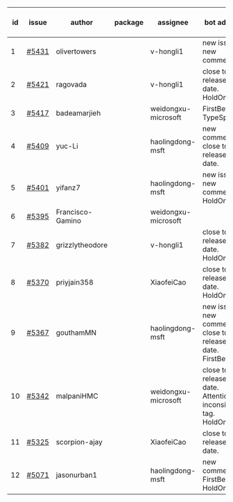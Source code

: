 | id | issue | author | package | assignee | bot advice | created date of issue | target release date | date from target |
| ------ | ------ | ------ | ------ | ------ | ------ | ------ | ------ | :-----: |
| 1 | [#5431](https://github.com/Azure/sdk-release-request/issues/5431) | olivertowers |  | v-hongli1 | new issue. new comment. | 08-19 | 09-27 |  |
| 2 | [#5421](https://github.com/Azure/sdk-release-request/issues/5421) | ragovada |  | v-hongli1 | close to release date. HoldOn. | 08-13 | 08-23 | 0 |
| 3 | [#5417](https://github.com/Azure/sdk-release-request/issues/5417) | badeamarjieh |  | weidongxu-microsoft | FirstBeta. TypeSpec. | 08-12 | 09-26 |  |
| 4 | [#5409](https://github.com/Azure/sdk-release-request/issues/5409) | yuc-Li |  | haolingdong-msft | new comment. close to release date. | 08-08 | 08-22 | 0 |
| 5 | [#5401](https://github.com/Azure/sdk-release-request/issues/5401) | yifanz7 |  | haolingdong-msft | new issue. new comment. HoldOn. | 08-07 | 09-27 |  |
| 6 | [#5395](https://github.com/Azure/sdk-release-request/issues/5395) | Francisco-Gamino |  | weidongxu-microsoft |  | 08-01 | fail to get. |  |
| 7 | [#5382](https://github.com/Azure/sdk-release-request/issues/5382) | grizzlytheodore |  | v-hongli1 | close to release date. HoldOn. | 07-30 | 08-23 | 0 |
| 8 | [#5370](https://github.com/Azure/sdk-release-request/issues/5370) | priyjain358 |  | XiaofeiCao | close to release date. HoldOn. | 07-24 | 08-22 | 0 |
| 9 | [#5367](https://github.com/Azure/sdk-release-request/issues/5367) | gouthamMN |  | haolingdong-msft | new issue. new comment. close to release date. FirstBeta. | 07-23 | 08-23 | 0 |
| 10 | [#5342](https://github.com/Azure/sdk-release-request/issues/5342) | malpaniHMC |  | weidongxu-microsoft | close to release date. Attention to inconsistent tag. HoldOn. | 07-18 | 08-23 | 0 |
| 11 | [#5325](https://github.com/Azure/sdk-release-request/issues/5325) | scorpion-ajay |  | XiaofeiCao | close to release date. | 07-09 | 08-23 | 0 |
| 12 | [#5071](https://github.com/Azure/sdk-release-request/issues/5071) | jasonurban1 |  | haolingdong-msft | new comment. FirstBeta. HoldOn. | 03-22 | 05-24 |  |
